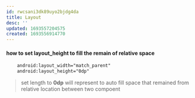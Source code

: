 ```yaml
---
id: rwcsani3dk89uyo2bjdg4da
title: Layout
desc: ''
updated: 1693557204575
created: 1693556914770
---
```


#### how to set layout_height to fill the remain of relative space
```xml
    android:layout_width="match_parent"
    android:layout_height="0dp"
``` 
> set length to **0dp** will represent to auto fill space that remained from relative location between two compoent
